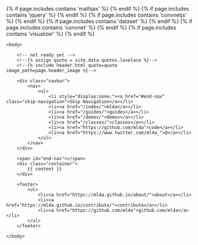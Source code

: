 <!DOCTYPE html>
<html>
	<head>
		<meta charset="utf-8">
		<title>{{ page.title }}</title>
		<link rel="stylesheet" type="text/css" href="/css/main.css">
		<link rel="icon" href="/images/favicon.png">
	{% if page.includes contains 'mathjax' %}
		<script type="text/javascript" src="https://cdn.mathjax.org/mathjax/latest/MathJax.js?config=TeX-MML-AM_CHTML"></script>
		<script>
			MathJax.Hub.Config({
				jax: ["input/TeX","output/HTML-CSS"],
				tex2jax: {inlineMath: [["$","$"],["\\(","\\)"]]}
			});
		</script>
	{% endif %}
	{% if page.includes contains 'jquery' %}
		<script src="/demos/libraries/jquery-1.8.3.min.js"></script>
	{% endif %}
	{% if page.includes contains 'convnetjs' %}
		<script src="/demos/libraries/convnet.js" type="text/javascript"></script>
		<script src="/demos/libraries/util.js" type="text/javascript"></script>
	{% endif %}
	{% if page.includes contains 'dataset' %}
		<script src="/demos/src/dataset.js" type="text/javascript"></script>
	{% endif %}
	{% if page.includes contains 'convnet' %}
		<script src="/demos/src/convnet.js" type="text/javascript"></script>
	{% endif %}
	{% if page.includes contains 'visualizer' %}
		<script src="/demos/src/visualizer.js" type="text/javascript"></script>
	{% endif %}
	</head>

	<body>

		<!-- not ready yet -->
		<!--{% assign quote = site.data.quotes.lovelace %}-->
		<!--{% include header.html quote=quote image_path=page.header_image %}--> 

		<div class="navbar">
			<nav>
	    		<ul>
					<li style="display:none;"><a href="#end-nav" class="skip-navigation">Skip Navigation</a></li>
	        		<li><a href="/index/">ml4a</a></li>
		        	<li><a href="/guides/">guides</a></li>
		        	<li><a href="/demos/">demos</a></li>
		        	<li><a href="/classes/">classes</a></li>
		        	<li><a href="https://github.com/ml4a">code</a></li>
		        	<li><a href="https://www.twitter.com/ml4a_">@</a></li>
	    		</ul>
			</nav>
		</div>

		<span id="end-nav"></span>
		<div class="container">
			{{ content }}
		</div>
		
		<footer>
    		<ul>
        		<li><a href="https://ml4a.github.io/about/">about</a></li>
        		<li><a href="https://ml4a.github.io/contribute/">contribute</a></li>
        		<li><a href="https://github.com/ml4a">github.com/ml4a</a></li>
			</ul>
		</footer>

	</body>
</html>